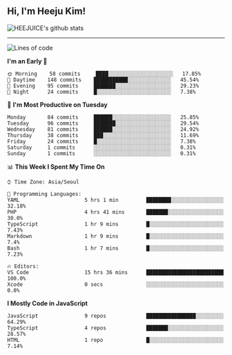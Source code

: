 ## Hi, I'm Heeju Kim!

![HEEJUICE's github stats](https://github-readme-stats.vercel.app/api?username=HEEJUICE&show_icons=true)

---
<!--START_SECTION:waka-->
![Lines of code](https://img.shields.io/badge/From%20Hello%20World%20I%27ve%20Written-17.1%20million%20lines%20of%20code-blue)

**I'm an Early 🐤** 

```text
🌞 Morning    58 commits     ████░░░░░░░░░░░░░░░░░░░░░   17.85% 
🌆 Daytime    148 commits    ███████████░░░░░░░░░░░░░░   45.54% 
🌃 Evening    95 commits     ███████░░░░░░░░░░░░░░░░░░   29.23% 
🌙 Night      24 commits     █░░░░░░░░░░░░░░░░░░░░░░░░   7.38%

```
📅 **I'm Most Productive on Tuesday** 

```text
Monday       84 commits     ██████░░░░░░░░░░░░░░░░░░░   25.85% 
Tuesday      96 commits     ███████░░░░░░░░░░░░░░░░░░   29.54% 
Wednesday    81 commits     ██████░░░░░░░░░░░░░░░░░░░   24.92% 
Thursday     38 commits     ███░░░░░░░░░░░░░░░░░░░░░░   11.69% 
Friday       24 commits     █░░░░░░░░░░░░░░░░░░░░░░░░   7.38% 
Saturday     1 commits      ░░░░░░░░░░░░░░░░░░░░░░░░░   0.31% 
Sunday       1 commits      ░░░░░░░░░░░░░░░░░░░░░░░░░   0.31%

```


📊 **This Week I Spent My Time On** 

```text
⌚︎ Time Zone: Asia/Seoul

💬 Programming Languages: 
YAML                     5 hrs 1 min         ████████░░░░░░░░░░░░░░░░░   32.18% 
PHP                      4 hrs 41 mins       ███████░░░░░░░░░░░░░░░░░░   30.0% 
TypeScript               1 hr 9 mins         █░░░░░░░░░░░░░░░░░░░░░░░░   7.43% 
Markdown                 1 hr 9 mins         █░░░░░░░░░░░░░░░░░░░░░░░░   7.4% 
Bash                     1 hr 7 mins         █░░░░░░░░░░░░░░░░░░░░░░░░   7.23%

🔥 Editors: 
VS Code                  15 hrs 36 mins      █████████████████████████   100.0% 
Xcode                    0 secs              ░░░░░░░░░░░░░░░░░░░░░░░░░   0.0%

```

**I Mostly Code in JavaScript** 

```text
JavaScript               9 repos             ████████████████░░░░░░░░░   64.29% 
TypeScript               4 repos             ███████░░░░░░░░░░░░░░░░░░   28.57% 
HTML                     1 repo              █░░░░░░░░░░░░░░░░░░░░░░░░   7.14%

```



<!--END_SECTION:waka-->
